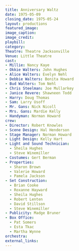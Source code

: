 ```yaml
---
title: Anniversary Waltz
date: 1975-05-09
closing_date: 1975-05-24
layout: productions
featured_image:
image_caption:
image_credit:
playbill:
category:
Theatre: Theatre Jacksonville
Venue: Little Theatre
cast:
- Millie: Nancy Kaye
- Okkie Walters: John Hughes
- Alice Walters: Evelyn Nehl
- Debbie Walters: Bonita Howard
- Bud Walters: Tom Nehl
- Chris Steelman: Joe Mullarkey
- Janice Revere: Shawneen Todd
- Harry: Doug Thomas
- Sam: Larry Usoff
- Mr. Gans: Nick Nicoll
- Mrs. Gans: Mardie Kelly
- Handyman: Norman Howard
crew:
- Director: Robert Knowles
- Scene Design: Hal Henderson
- Stage Manager: Norman Howard
- Light Design: Kelly Hart
- Light and Sound Technician:
  - Sheila Hughes
  - Steve Winemiller
- Costumes: Gert Berman
- Properties:
  - Sharon Brown
  - Valerie Howard
  - Pamela Jackson
- Set Construction:
  - Brian Cooke
  - Roxanne Hayward
  - Sheila Hughes
  - Robert Lenten
  - David Stillson
  - Steve Winemiller
- Publicity: Madge Bruner
- Box Office:
  - Pat Somers
  - Esta Tkac
  - Martha Wynne
orchestra:
external_links:
---
```


